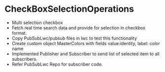 # CheckBoxSelectionOperations

- Multi selection checkbox
- Fetch real time search data and provide for selection in checkbox format.
- Copy PubSubLwc/pubsub files in lwc to test this functionality
- Create custom object MasterColors with fields value:identity, label: color name
- Implemented Publisher and Subscriber to send list of selected item to all subscribers.
- Refer PubSubLwc Repo for subscriber code.
